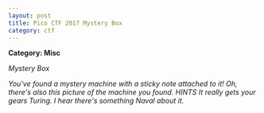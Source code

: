 ```yaml
---
layout: post
title: Pico CTF 2017 Mystery Box
category: ctf
---
```

<b>Category: Misc</b>

<i>Mystery Box

You've found a mystery machine with a sticky note attached to it! Oh, there's also this picture of the machine you found.
HINTS
It really gets your gears Turing.
I hear there's something Naval about it.</i>
